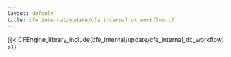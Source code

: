 ```yaml
---
layout: default
title: cfe_internal/update/cfe_internal_dc_workflow.cf
---
```


{{< CFEngine_library_include(cfe_internal/update/cfe_internal_dc_workflow) >}}
